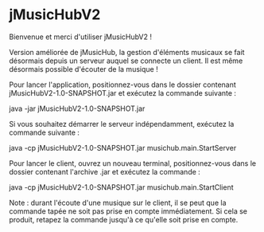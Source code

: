 # jMusicHubV2

Bienvenue et merci d'utiliser jMusicHubV2 !

Version améliorée de jMusicHub, la gestion d'éléments musicaux se fait
désormais depuis un serveur auquel se connecte un client.
Il est même désormais possible d'écouter de la musique !

Pour lancer l'application, positionnez-vous dans le dossier contenant
jMusicHubV2-1.0-SNAPSHOT.jar et exécutez la commande suivante :

java -jar jMusicHubV2-1.0-SNAPSHOT.jar

Si vous souhaitez démarrer le serveur indépendamment, exécutez la
commande suivante :

java -cp jMusicHubV2-1.0-SNAPSHOT.jar musichub.main.StartServer

Pour lancer le client, ouvrez un nouveau terminal, positionnez-vous
dans le dossier contenant l'archive .jar et exécutez la commande :

java -cp jMusicHubV2-1.0-SNAPSHOT.jar musichub.main.StartClient

Note : durant l'écoute d'une musique sur le client, il se peut que
la commande tapée ne soit pas prise en compte immédiatement. Si cela
se produit, retapez la commande jusqu'à ce qu'elle soit prise en compte. 
